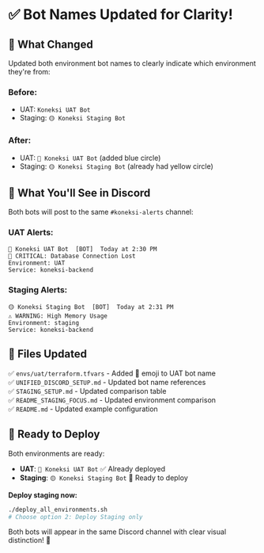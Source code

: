 # ✅ Bot Names Updated for Clarity!

## 🎯 **What Changed**

Updated both environment bot names to clearly indicate which environment they're from:

### **Before:**
- UAT: `Koneksi UAT Bot`
- Staging: `🟡 Koneksi Staging Bot`

### **After:**
- UAT: `🔵 Koneksi UAT Bot` (added blue circle)
- Staging: `🟡 Koneksi Staging Bot` (already had yellow circle)

## 🎨 **What You'll See in Discord**

Both bots will post to the same `#koneksi-alerts` channel:

### **UAT Alerts:**
```
🔵 Koneksi UAT Bot  [BOT]  Today at 2:30 PM
🔴 CRITICAL: Database Connection Lost
Environment: UAT
Service: koneksi-backend
```

### **Staging Alerts:**
```
🟡 Koneksi Staging Bot  [BOT]  Today at 2:31 PM  
⚠️ WARNING: High Memory Usage
Environment: staging
Service: koneksi-backend
```

## 📁 **Files Updated**

✅ `envs/uat/terraform.tfvars` - Added 🔵 emoji to UAT bot name  
✅ `UNIFIED_DISCORD_SETUP.md` - Updated bot name references  
✅ `STAGING_SETUP.md` - Updated comparison table  
✅ `README_STAGING_FOCUS.md` - Updated environment comparison  
✅ `README.md` - Updated example configuration  

## 🚀 **Ready to Deploy**

Both environments are ready:
- **UAT**: `🔵 Koneksi UAT Bot` ✅ Already deployed
- **Staging**: `🟡 Koneksi Staging Bot` 🔄 Ready to deploy

**Deploy staging now:**
```bash
./deploy_all_environments.sh
# Choose option 2: Deploy Staging only
```

Both bots will appear in the same Discord channel with clear visual distinction! 🎯 